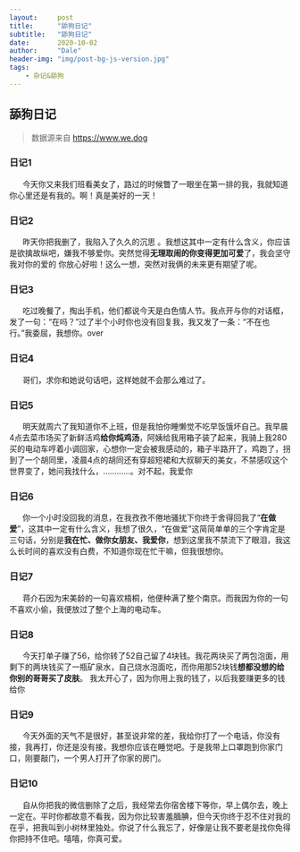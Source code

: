```yaml
---
layout:     post
title:      "舔狗日记"
subtitle:   "舔狗日记"
date:       2020-10-02
author:     "Dale"
header-img: "img/post-bg-js-version.jpg"
tags:
    - 杂记&舔狗 
---
```


## 舔狗日记
> 数据源来自 https://www.we.dog 

### 日记1
&#160;&#160; &#160; &#160;今天你又来我们班看美女了，路过的时候瞥了一眼坐在第一排的我，我就知道你心里还是有我的。啊！真是美好的一天！

### 日记2
&#160;&#160; &#160; &#160;昨天你把我删了，我陷入了久久的沉思 。我想这其中一定有什么含义，你应该是欲擒故纵吧，嫌我不够爱你。突然觉得**无理取闹的你变得更加可爱**了，我会坚守我对你的爱的 你放心好啦！这么一想，突然对我俩的未来更有期望了呢。

### 日记3
&#160;&#160; &#160; &#160;吃过晚餐了，掏出手机，他们都说今天是白色情人节。我点开与你的对话框，发了一句：“在吗？”过了半个小时你也没有回复我，我又发了一条：“不在也行。”我委屈，我想你。over

### 日记4
&#160;&#160; &#160; &#160;哥们，求你和她说句话吧，这样她就不会那么难过了。

### 日记5
&#160;&#160; &#160; &#160;明天就周六了我知道你不上班，但是我怕你睡懒觉不吃早饭饿坏自己。我早晨4点去菜市场买了新鲜活鸡**给你炖鸡汤**，阿姨给我用箱子装了起来，我骑上我280买的电动车哼着小调回家，心想你一定会被我感动的，箱子半路开了，鸡跑了，拐到了一个胡同里，凌晨4点的胡同还有穿超短裙和大叔聊天的美女，不禁感叹这个世界变了，她问我找什么，…………。对不起，我爱你

### 日记6
&#160;&#160; &#160; &#160;你一个小时没回我的消息，在我孜孜不倦地骚扰下你终于舍得回我了“**在做爱**”，这其中一定有什么含义，我想了很久，“在做爱”这简简单单的三个字肯定是三句话，分别是**我在忙、做你女朋友、我爱你**，想到这里我不禁流下了眼泪，我这么长时间的喜欢没有白费，不知道你现在忙干嘛，但我很想你。

### 日记7
&#160;&#160; &#160; &#160;蒋介石因为宋美龄的一句喜欢梧桐，他便种满了整个南京。而我因为你的一句不喜欢小偷，我便放过了整个上海的电动车。

### 日记8
&#160;&#160; &#160; &#160;今天打单子赚了56，给你转了52自己留了4块钱。我花两块买了两包泡面，用剩下的两块钱买了一瓶矿泉水，自己烧水泡面吃，而你用那52块钱**想都没想的给你别的哥哥买了皮肤**。 我太开心了，因为你用上我的钱了，以后我要赚更多的钱给你

### 日记9
&#160;&#160; &#160; &#160;今天外面的天气不是很好，甚至说非常的差，我给你打了一个电话，你没有接，我再打，你还是没有接，我想你应该在睡觉吧。于是我带上口罩跑到你家门口，刚要敲门，一个男人打开了你家的房门。

### 日记10
&#160;&#160; &#160; &#160;自从你把我的微信删除了之后，我经常去你宿舍楼下等你，早上偶尔去，晚上一定在。平时你都故意不看我，因为你比较害羞腼腆，但今天你终于忍不住对我的在乎，把我叫到小树林里独处。你说了什么我忘了，好像是让我不要老是找你免得你把持不住吧。嘻嘻，你真可爱。
